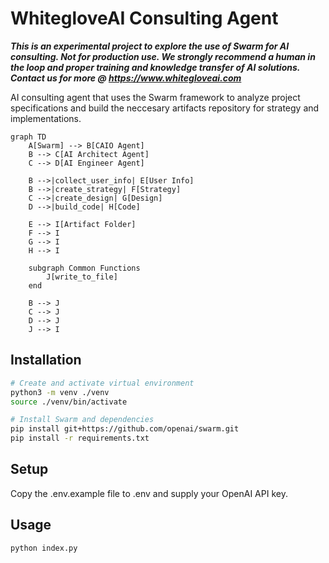 # WhitegloveAI Consulting Agent
***This is an experimental project to explore the use of Swarm for AI consulting. Not for production use. We strongly recommend a human in the loop and proper training and knowledge transfer of AI solutions. Contact us for more @ https://www.whitegloveai.com***

AI consulting agent that uses the Swarm framework to analyze project specifications and build the neccesary artifacts repository for strategy and implementations.
```mermaid
graph TD
    A[Swarm] --> B[CAIO Agent]
    B --> C[AI Architect Agent]
    C --> D[AI Engineer Agent]

    B -->|collect_user_info| E[User Info]
    B -->|create_strategy| F[Strategy]
    C -->|create_design| G[Design]
    D -->|build_code| H[Code]

    E --> I[Artifact Folder]
    F --> I
    G --> I
    H --> I

    subgraph Common Functions
        J[write_to_file]
    end

    B --> J
    C --> J
    D --> J
    J --> I
```

## Installation

```bash
# Create and activate virtual environment
python3 -m venv ./venv
source ./venv/bin/activate

# Install Swarm and dependencies
pip install git+https://github.com/openai/swarm.git
pip install -r requirements.txt
```

## Setup

Copy the .env.example file to .env and supply your OpenAI API key. 

## Usage

```bash
python index.py
```
